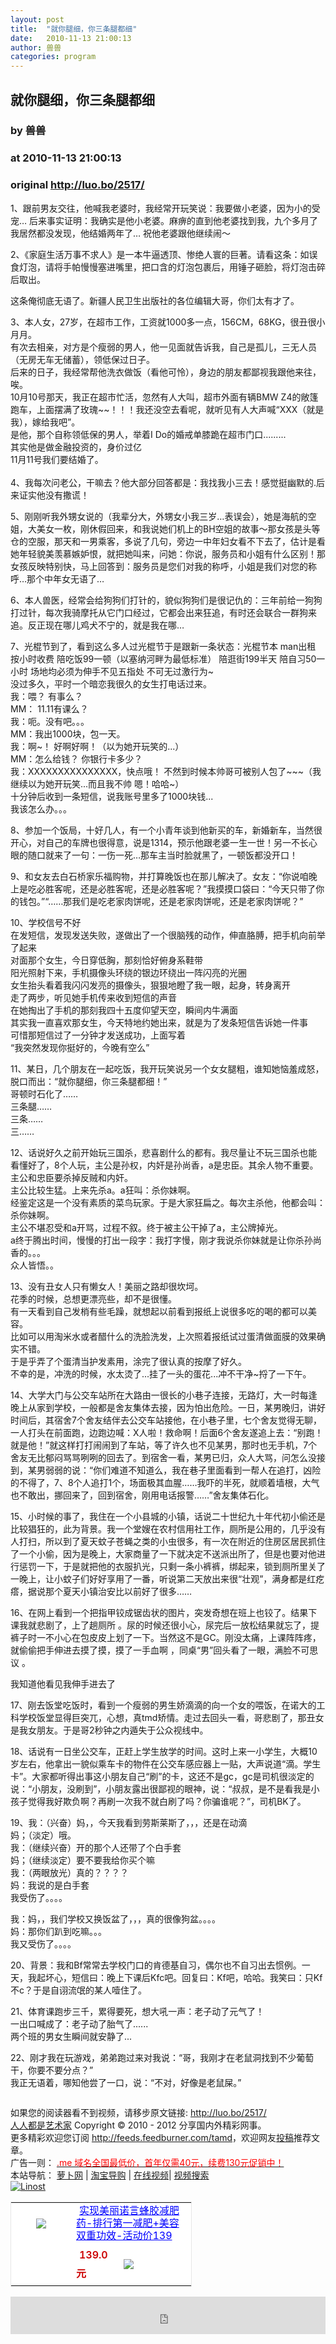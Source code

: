 ```yaml
---
layout: post
title:  "就你腿细，你三条腿都细"
date:   2010-11-13 21:00:13
author: 兽兽
categories: program
---
```


## 就你腿细，你三条腿都细
### by 兽兽
### at 2010-11-13 21:00:13
### original <http://luo.bo/2517/>

<p>1、跟前男友交往，他喊我老婆时，我经常开玩笑说：我要做小老婆，因为小的受宠… 后来事实证明：我确实是他小老婆。麻痹的直到他老婆找到我，九个多月了我居然都没发现，他结婚两年了… 祝他老婆跟他继续闹～</p><p>2、《家庭生活万事不求人》是一本牛逼透顶、惨绝人寰的巨著。请看这条：如误食灯泡，请将手帕慢慢塞进嘴里，把口含的灯泡包裹后，用锤子砸脸，将灯泡击碎后取出。</p><p>这条俺彻底无语了。新疆人民卫生出版社的各位编辑大哥，你们太有才了。</p><p>3、本人女，27岁，在超市工作，工资就1000多一点，156CM，68KG，很丑很小月月。<br> 有次去相亲，对方是个瘦弱的男人，他一见面就告诉我，自己是孤儿，三无人员（无房无车无储蓄），领低保过日子。<br> 后来的日子，我经常帮他洗衣做饭（看他可怜），身边的朋友都鄙视我跟他来往，唉。<br> 10月10号那天，我正在超市忙活，忽然有人大叫，超市外面有辆BMW Z4的敞篷跑车，上面摆满了玫瑰~~！！！我还没空去看呢，就听见有人大声喊“XXX（就是我），嫁给我吧”。<br> 是他，那个自称领低保的男人，举着I Do的婚戒单膝跪在超市门口.........<br> 其实他是做金融投资的，身价过亿<br> 11月11号我们要结婚了。<br> <span></span><br> 4、我每次问老公，干嘛去？他大部分回答都是：我找我小三去！感觉挺幽默的.后来证实他没有撒谎！</p><p>5、刚刚听我外甥女说的（我辈分大，外甥女小我三岁…表误会），她是海航的空姐，大美女一枚，刚休假回来，和我说她们机上的BH空姐的故事～那女孩是头等仓的空服，那天和一男乘客，多说了几句，旁边一中年妇女看不下去了，估计是看她年轻貌美羡慕嫉妒恨，就把她叫来，问她：你说，服务员和小姐有什么区别！那女孩反映特别快，马上回答到：服务员是您们对我的称呼，小姐是我们对您的称呼…那个中年女无语了…</p><p>6、本人兽医，经常会给狗狗们打针的，貌似狗狗们是很记仇的：三年前给一狗狗打过针，每次我骑摩托从它门口经过，它都会出来狂追，有时还会联合一群狗来追。反正现在哪儿鸡犬不宁的，就是我在哪…</p><p>7、光棍节到了，看到这么多人过光棍节于是跟新一条状态：光棍节本 man出租 按小时收费 陪吃饭99一顿（以塞纳河畔为最低标准） 陪逛街199半天 陪自习50一小时 场地均必须为伸手不见五指处 不可无过激行为~<br> 没过多久，平时一个暗恋我很久的女生打电话过来。<br> 我：喂？ 有事么？<br> MM：  11.11有课么？<br> 我：呃。没有吧。。。<br> MM：我出1000块，包一天。<br> 我：啊~！  好啊好啊！（以为她开玩笑的...）<br> MM：怎么给钱？  你银行卡多少？<br> 我：XXXXXXXXXXXXXXX，快点哦！  不然到时候本帅哥可被别人包了~~~（我继续以为她开玩笑...而且我不帅 嗯！哈哈~）<br> 十分钟后收到一条短信，说我账号里多了1000块钱...<br> 我该怎么办。。。</p><p>8、参加一个饭局，十好几人，有一个小青年谈到他新买的车，新婚新车，当然很开心，对自己的车牌也很得意，说是1314，预示他跟老婆一生一世！另一不长心眼的随口就来了一句：一伤一死…那车主当时脸就黑了，一顿饭都没开口！</p><p>9、和女友去白石桥家乐福购物，并打算晚饭也在那儿解决了。女友：“你说咱晚上是吃必胜客呢，还是必胜客呢，还是必胜客呢？”我摸摸口袋曰：“今天只带了你的钱包。”“……那我们是吃老家肉饼呢，还是老家肉饼呢，还是老家肉饼呢？”</p><p>10、学校信号不好<br> 在发短信，发现发送失败，遂做出了一个很脑残的动作，伸直胳膊，把手机向前举了起来<br> 对面那个女生，今日穿低胸，那刻恰好俯身系鞋带<br> 阳光照射下来，手机摄像头环绕的银边环绕出一阵闪亮的光圈<br> 女生抬头看着我闪闪发亮的摄像头，狠狠地瞪了我一眼，起身，转身离开<br> 走了两步，听见她手机传来收到短信的声音<br> 在她掏出了手机的那刻我四十五度仰望天空，瞬间内牛满面<br> 其实我一直喜欢那女生，今天特地约她出来，就是为了发条短信告诉她一件事<br> 可惜那短信过了一分钟才发送成功，上面写着<br> “我突然发现你挺好的，今晚有空么”</p><p>11、某日，几个朋友在一起吃饭，我开玩笑说另一个女女腿粗，谁知她恼羞成怒，脱口而出：“就你腿细，你三条腿都细！”<br> 哥顿时石化了……<br> 三条腿……<br> 三条……<br> 三……</p><p>12、话说好久之前开始玩三国杀，悲喜剧什么的都有。我尽量让不玩三国杀也能看懂好了，8个人玩，主公是孙权，内奸是孙尚香，a是忠臣。其余人物不重要。主公和忠臣要杀掉反贼和内奸。<br> 主公比较生猛。上来先杀a。a狂叫：杀你妹啊。<br> 经鉴定这是一个没有素质的菜鸟玩家。于是大家狂扁之。每次主杀他，他都会叫：杀你妹啊。<br> 主公不堪忍受和a开骂，过程不叙。终于被主公干掉了a，主公牌掉光。<br> a终于腾出时间，慢慢的打出一段字：我打字慢，刚才我说杀你妹就是让你杀孙尚香的。。。<br> 众人皆悟。。</p><p>13、没有丑女人只有懒女人！美丽之路却很坎坷。<br> 花季的时候，总想更漂亮些，却不是很懂。<br> 有一天看到自己发梢有些毛躁，就想起以前看到报纸上说很多吃的喝的都可以美容。<br> 比如可以用淘米水或者醋什么的洗脸洗发，上次照着报纸试过蛋清做面膜的效果确实不错。<br> 于是乎弄了个蛋清当护发素用，涂完了很认真的按摩了好久。<br> 不幸的是，冲洗的时候，水太烫了...挂了一头的蛋花...冲不干净~捋了一下午。</p><p>14、大学大门与公交车站所在大路由一很长的小巷子连接，无路灯，大一时每逢晚上从家到学校，一般都是舍友集体去接，因为怕出危险。一日，某男晚归，讲好时间后，其宿舍7个舍友结伴去公交车站接他，在小巷子里，七个舍友觉得无聊，一人打头在前面跑，边跑边喊：X人啦！救命啊！后面6个舍友遂追上去：“别跑！就是他！”就这样打打闹闹到了车站，等了许久也不见某男，那时也无手机，7个舍友无比郁闷骂骂咧咧的回去了。到宿舍一看，某男已归，众人大骂，问怎么没接到，某男弱弱的说：“你们难道不知道么，我在巷子里面看到一帮人在追打，凶险的不得了，7、8个人追打1个，场面极其血腥……我吓的半死，就顺着墙根，大气也不敢出，挪回来了，回到宿舍，刚用电话报警……”舍友集体石化。</p><p>15、小时候的事了，我住在一个小县城的小镇，话说二十世纪九十年代初小偷还是比较猖狂的，此为背景。我一个堂嫂在农村信用社工作，厕所是公用的，几乎没有人打扫，所以到了夏天蚊子苍蝇之类的小虫很多，有一次在附近的住房区居民抓住了一个小偷，因为是晚上，大家商量了一下就决定不送派出所了，但是也要对他进行惩罚一下，于是就把他的衣服扒光，只剩一条小裤裤，绑起来，锁到厕所里关了一晚上，让小蚊子们好好享用了一番，听说第二天放出来很“壮观”，满身都是红疙瘩，据说那个夏天小镇治安比以前好了很多……</p><p>16、在网上看到一个把指甲铰成锯齿状的图片，突发奇想在班上也铰了。结果下课我就悲剧了，上了趟厕所 。尿的时候还很小心，尿完后一放松结果就忘了，提裤子时一不小心在包皮皮上划了一下。当然这不是GC。刚没太痛，上课阵阵疼，就偷偷把手伸进去摸了摸，摸了一手血啊 ，同桌“男”回头看了一眼，满脸不可思议 。</p><p>我知道他看见我伸手进去了</p><p>17、刚去饭堂吃饭时，看到一个瘦弱的男生娇滴滴的向一个女的喂饭，在诺大的工科学校饭堂显得巨突兀，心想，真tmd矫情。走过去回头一看，哥悲剧了，那丑女是我女朋友。于是哥2秒钟之内遁失于公众视线中。</p><p>18、话说有一日坐公交车，正赶上学生放学的时间。这时上来一小学生，大概10岁左右，他拿出一貌似乘车卡的物件在公交车感应器上一贴，大声说道“滴。学生卡”。大家都听得出事这小朋友自己“刷”的卡，这还不是gc，gc是司机很淡定的说：“小朋友，没刷到”，小朋友露出很鄙视的眼神，说：“叔叔，是不是看我是小孩子觉得我好欺负啊？再刷一次我不就白刷了吗？你骗谁呢？”，司机BK了。</p><p>19、我：（兴奋）妈，，今天我看到劳斯莱斯了，，，还是在动滴<br> 妈；（淡定）哦。<br> 我：（继续兴奋）开的那个人还带了个白手套<br> 妈；（继续淡定）要不要我给你买个嘛<br> 我：（两眼放光）真的？？？？<br> 妈：我说的是白手套<br> 我受伤了。。。。</p><p>我：妈，，我们学校又换饭盆了，，，真的很像狗盆。。。。<br> 妈：那你们趴到吃嘛。。。<br> 我又受伤了。。。。</p><p>20、背景：我和Bf常常去学校门口的肯德基自习，偶尔也不自习出去惯例。一天，我起坏心，短信曰：晚上下课后Kfc吧。回复曰：Kf吧，哈哈。我笑曰：只Kf不c？于是自诩流氓的某人噎住了。</p><p>21、体育课跑步三千，累得要死，想大吼一声：老子动了元气了！<br> 一出口喊成了：老子动了胎气了......<br> 两个班的男女生瞬间就安静了...</p><p>22、刚才我在玩游戏，弟弟跑过来对我说：“哥，我刚才在老鼠洞找到不少葡萄干，你要不要分点？”<br> 我正无语着，哪知他尝了一口，说：“不对，好像是老鼠屎。”</p><p><a href="http://luo.bo/2517/"><img src="http://dulei.si/files/93b1144e58f01ffa459bd1b6ccf71d75.jpg" alt="" border="0"></a></p><p>如果您的阅读器看不到视频，请移步原文链接: <a href="http://luo.bo/2517/">http://luo.bo/2517/</a> <br> <a href="http://luo.bo/">人人都是艺术家</a> Copyright ©   2010 - 2012 分享国内外精彩网事。<br> 更多精彩欢迎您订阅 <a href="http://feeds.feedburner.com/tamd">http://feeds.feedburner.com/tamd</a>，欢迎网友<a href="http://luo.bo/delivery/">投稿</a>推荐文章。<br> 广告一则： <a href="http://zi.mu/domain"><font color="red">.me 域名全国最低价，首年仅需40元，续费130元促销中！</font></a><br> 本站导航： <a href="http://luo.bo/">萝卜网</a> | <a href="http://tao.luo.bo/">淘宝导购</a> | <a href="http://v2.luo.bo/">在线视频</a>| <a href="http://v.luo.bo/">视频搜索</a><br> <a href="http://zi.mu/linost" title="Linost"><img src="http://dulei.si/files/966647b88eb7c4530535056df8d2d83f.gif" alt="Linost" border="0"></a> <br><table cellpadding="0" cellspacing="0" bgcolor="#FFFFFF" style="width:290px;border:1px solid #e6e6e6"><tr><td rowspan="2" align="center"><div style="margin:5px auto;width:80px;height:80px"><a href="http://s.click.taobao.com/t_1?i=qvFXFNo5sVGhzg%3D%3D&amp;p=mm_11009023_0_0&amp;n=12" style="width:80px;margin:0px;padding:0px;height:80px;overflow:hidden"><img style="margin:0px;border:none" src="http://image.taobao.com/bao/uploaded/http://img02.taobaocdn.com/bao/uploaded/i2/T1ISRKXd0HXXcHFYrc_125833.jpg_sum.jpg"></a></div><div></div></td><td colspan="2"><a href="http://s.click.taobao.com/t_1?i=qvFXFNo5sVGhzg%3D%3D&amp;p=mm_11009023_0_0&amp;n=12" style="height:40px;width:180px;margin:5px;line-height:20px;color:#0000ff">实现美丽诺言蜂胶减肥药-排行第一减肥+美容双重功效-活动价139</a></td></tr><tr><td> <span style="font-weight:600;margin:5px;line-height:30px;color:#cc0000">139.0元</span></td><td width="100px"><a href="http://s.click.taobao.com/t_1?i=qvFXFNo5sVGhzg%3D%3D&amp;p=mm_11009023_0_0&amp;n=12"><img name="" style="margin:0px;line-height:24px;vertical-align:text-bottom;border:none" src="http://img.alimama.cn/images/tbk/cps/fgetccode_btn.gif"></a></td></tr></table> <p><iframe src="http://feedads.g.doubleclick.net/~ah/f/7sv1ooo89v8jfelhdjk8plpa64/468/60#http%3A%2F%2Fluo.bo%2F2517%2F" width="100%" height="60" frameborder="0" scrolling="no" marginwidth="0" marginheight="0"></iframe></p></p>